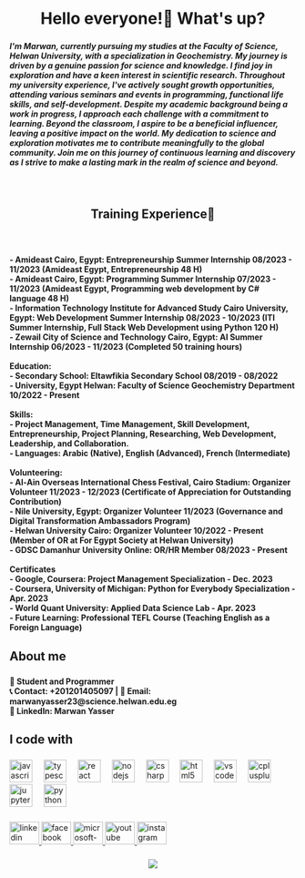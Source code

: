 <h1 align="center">Hello everyone!👋 What's up?</h1>

###

<h5 align="left">I'm Marwan, currently pursuing my studies at the Faculty of Science, Helwan University, with a specialization in Geochemistry. My journey is driven by a genuine passion for science and knowledge. I find joy in exploration and have a keen interest in scientific research. Throughout my university experience, I've actively sought growth opportunities, attending various seminars and events in programming, functional life skills, and self-development. Despite my academic background being a work in progress, I approach each challenge with a commitment to learning. Beyond the classroom, I aspire to be a beneficial influencer, leaving a positive impact on the world. My dedication to science and exploration motivates me to contribute meaningfully to the global community. Join me on this journey of continuous learning and discovery as I strive to make a lasting mark in the realm of science and beyond.</h5>

###

<br clear="both">

<h2 align="center">Training Experience🚀</h2>

###

<br clear="both">

<h4 align="left">- Amideast Cairo, Egypt: Entrepreneurship Summer Internship 08/2023 - 11/2023 (Amideast Egypt, Entrepreneurship 48 H)<br>- Amideast Cairo, Egypt: Programming Summer Internship 07/2023 - 11/2023 (Amideast Egypt, Programming web development by C# language 48 H)<br>- Information Technology Institute for Advanced Study Cairo University, Egypt: Web Development Summer Internship 08/2023 - 10/2023 (ITI Summer Internship, Full Stack Web Development using Python 120 H)<br>- Zewail City of Science and Technology Cairo, Egypt: AI Summer Internship 06/2023 - 11/2023 (Completed 50 training hours)<br><br>Education:<br>- Secondary School: Eltawfikia Secondary School 08/2019 - 08/2022<br>- University, Egypt Helwan: Faculty of Science Geochemistry Department 10/2022 - Present<br><br>Skills:<br>- Project Management, Time Management, Skill Development, Entrepreneurship, Project Planning, Researching, Web Development, Leadership, and Collaboration.<br>- Languages: Arabic (Native), English (Advanced), French (Intermediate)<br><br>Volunteering:<br>- Al-Ain Overseas International Chess Festival, Cairo Stadium: Organizer Volunteer 11/2023 - 12/2023 (Certificate of Appreciation for Outstanding Contribution)<br>- Nile University, Egypt: Organizer Volunteer 11/2023 (Governance and Digital Transformation Ambassadors Program)<br>- Helwan University Cairo: Organizer Volunteer 10/2022 - Present (Member of OR at For Egypt Society at Helwan University)<br>- GDSC Damanhur University Online: OR/HR Member 08/2023 - Present<br><br>Certificates<br>- Google, Coursera: Project Management Specialization - Dec. 2023<br>- Coursera, University of Michigan: Python for Everybody Specialization - Apr. 2023<br>- World Quant University: Applied Data Science Lab - Apr. 2023<br>- Future Learning: Professional TEFL Course (Teaching English as a Foreign Language)</h4>

###

<h2 align="left">About me</h2>

###

<h4 align="left">🚀 Student and Programmer <br>📞 Contact: +201201405097 | 📧 Email: marwanyasser23@science.helwan.edu.eg<br>💼 LinkedIn: Marwan Yasser</h4>

###

<h2 align="left">I code with</h2>

###

<div align="left">
  <img src="https://cdn.jsdelivr.net/gh/devicons/devicon/icons/javascript/javascript-original.svg" height="40" alt="javascript logo"  />
  <img width="12" />
  <img src="https://cdn.jsdelivr.net/gh/devicons/devicon/icons/typescript/typescript-original.svg" height="40" alt="typescript logo"  />
  <img width="12" />
  <img src="https://cdn.jsdelivr.net/gh/devicons/devicon/icons/react/react-original.svg" height="40" alt="react logo"  />
  <img width="12" />
  <img src="https://cdn.jsdelivr.net/gh/devicons/devicon/icons/nodejs/nodejs-original.svg" height="40" alt="nodejs logo"  />
  <img width="12" />
  <img src="https://cdn.jsdelivr.net/gh/devicons/devicon/icons/csharp/csharp-original.svg" height="40" alt="csharp logo"  />
  <img width="12" />
  <img src="https://cdn.jsdelivr.net/gh/devicons/devicon/icons/html5/html5-original.svg" height="40" alt="html5 logo"  />
  <img width="12" />
  <img src="https://cdn.jsdelivr.net/gh/devicons/devicon/icons/vscode/vscode-original.svg" height="40" alt="vscode logo"  />
  <img width="12" />
  <img src="https://cdn.jsdelivr.net/gh/devicons/devicon/icons/cplusplus/cplusplus-original.svg" height="40" alt="cplusplus logo"  />
  <img width="12" />
  <img src="https://cdn.jsdelivr.net/gh/devicons/devicon/icons/jupyter/jupyter-original.svg" height="40" alt="jupyter logo"  />
  <img width="12" />
  <img src="https://cdn.jsdelivr.net/gh/devicons/devicon/icons/python/python-original.svg" height="40" alt="python logo"  />
</div>

###

<div align="left">
  <a href="https://www.linkedin.com/in/marwanyasser2005/" target="_blank">
    <img src="https://raw.githubusercontent.com/maurodesouza/profile-readme-generator/master/src/assets/icons/social/linkedin/default.svg" width="52" height="40" alt="linkedin logo"  />
  </a>
  <a href="https://www.facebook.com/profile.php?id=100060080289362" target="_blank">
    <img src="https://raw.githubusercontent.com/maurodesouza/profile-readme-generator/master/src/assets/icons/social/facebook/default.svg" width="52" height="40" alt="facebook logo"  />
  </a>
  <a href="marwanyasser23@science.helwan.edu.eg" target="_blank">
    <img src="https://raw.githubusercontent.com/maurodesouza/profile-readme-generator/master/src/assets/icons/social/microsoft-outlook/default.svg" width="52" height="40" alt="microsoft-outlook logo"  />
  </a>
  <a href="https://www.youtube.com/@marwanyasser2005/about" target="_blank">
    <img src="https://raw.githubusercontent.com/maurodesouza/profile-readme-generator/master/src/assets/icons/social/youtube/default.svg" width="52" height="40" alt="youtube logo"  />
  </a>
  <a href="https://www.instagram.com/marwan_yasser_100/?hl=en" target="_blank">
    <img src="https://raw.githubusercontent.com/maurodesouza/profile-readme-generator/master/src/assets/icons/social/instagram/default.svg" width="52" height="40" alt="instagram logo"  />
  </a>
</div>

###

<div align="center">
  <img src="https://profile-counter.glitch.me/marwanyasser2005/count.svg?"  />
</div>

###
